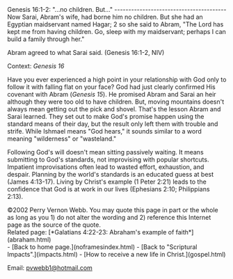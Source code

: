  <head> <title>(PVW) Genesis 16:1-2: "...no children. But..."</title> <meta content="IE=9" http-equiv="X-UA-Compatible"></meta> <link href="css/page_style.css" rel="stylesheet" type="text/css"></link> </head><body><div class="page_style">Genesis 16:1-2: "...no children. But..."
----------------------------------------

<div class="p">Now Sarai, Abram's wife, had borne him no children. But she had an Egyptian maidservant named Hagar; 2 so she said to Abram, "The Lord has kept me from having children. Go, sleep with my maidservant; perhaps I can build a family through her."

Abram agreed to what Sarai said. (Genesis 16:1-2, NIV)

 Context: <cite class="bibleref" title="Genesis 16">Genesis 16</cite></div>Have you ever experienced a high point in your relationship with God only to follow it with falling flat on your face? God had just clearly confirmed His covenant with Abram (<cite class="bibleref" title="Genesis 15">Genesis 15</cite>). He promised Abram and Sarai an heir although they were too old to have children. But, moving mountains doesn't always mean getting out the pick and shovel. That's the lesson Abram and Sarai learned. They set out to make God's promise happen using the standard means of their day, but the result only left them with trouble and strife. While Ishmael means "God hears," it sounds similar to a word meaning "wilderness" or "wasteland."

Following God's will doesn't mean sitting passively waiting. It means submitting to God's standards, not improvising with popular shortcuts. Impatient improvisations often lead to wasted effort, exhaustion, and despair. Planning by the world's standards is an educated guess at best (James 4:13-17). Living by Christ's example (1 Peter 2:21) leads to the confidence that God is at work in our lives (Ephesians 2:10; Philippians 2:13).

<div class="copy">©2002 Perry Vernon Webb. You may quote this page in part or the whole as long as you
 1) do not alter the wording and
 2) reference this Internet page as the source of the quote.</div> Related page: [*Galatians 4:22-23: Abraham's example of faith*](abraham.html)  </div>- [Back to home page.](noframesindex.html)
- [Back to "Scriptural Impacts".](impacts.html)
- [How to receive a new life in Christ.](gospel.html)

Email: [pvwebb1@hotmail.com](mailto:pvwebb1@hotmail.com)

